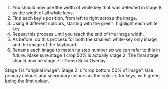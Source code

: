 1. You should now use the width of white key that was detected in stage 8, as the width of all white keys.
2. Find each key's position, from left to right across the image.
3. Using 8 different colours, starting with the green, highlight each white key.
4. Repeat this process until you reach the end of the image width.
5. As before, do this process for both the smallest white-key only image, and the image of the keyboard.
6. Rename each image to match its step number so we can refer to this in future. Make sure stage 1 crop 50% is actually stage 2. The final stage should now be stage 7: : Green Solid Overlay

Stage 1 is "original image". Stage 2 is "crop bottom 50% of image". Use primary colours and secondary colours as the colours for keys, with green being the first colour.